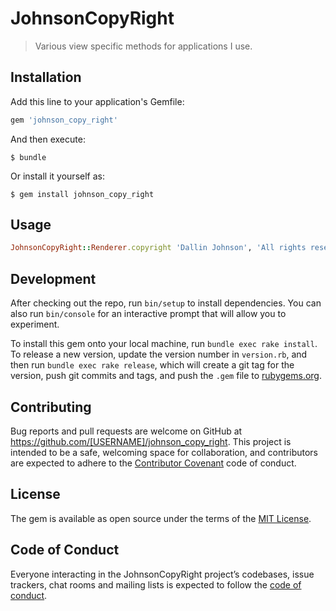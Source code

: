 # JohnsonCopyRight

> Various view specific methods for applications I use.

## Installation

Add this line to your application's Gemfile:

```ruby
gem 'johnson_copy_right'
```

And then execute:

    $ bundle

Or install it yourself as:

    $ gem install johnson_copy_right

## Usage

```ruby
JohnsonCopyRight::Renderer.copyright 'Dallin Johnson', 'All rights reserved'
```

## Development

After checking out the repo, run `bin/setup` to install dependencies. You can also run `bin/console` for an interactive prompt that will allow you to experiment.

To install this gem onto your local machine, run `bundle exec rake install`. To release a new version, update the version number in `version.rb`, and then run `bundle exec rake release`, which will create a git tag for the version, push git commits and tags, and push the `.gem` file to [rubygems.org](https://rubygems.org).

## Contributing

Bug reports and pull requests are welcome on GitHub at https://github.com/[USERNAME]/johnson_copy_right. This project is intended to be a safe, welcoming space for collaboration, and contributors are expected to adhere to the [Contributor Covenant](http://contributor-covenant.org) code of conduct.

## License

The gem is available as open source under the terms of the [MIT License](http://opensource.org/licenses/MIT).

## Code of Conduct

Everyone interacting in the JohnsonCopyRight project’s codebases, issue trackers, chat rooms and mailing lists is expected to follow the [code of conduct](https://github.com/[USERNAME]/johnson_copy_right/blob/master/CODE_OF_CONDUCT.md).
